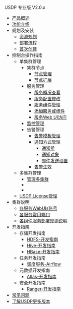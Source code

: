 <div class="sidebar_title icon_"> USDP 专业版 V2.0.x</div>   



* [产品概述](usdpdc/2.0.x/README)
* [功能介绍](usdpdc/2.0.x/release_notes)
* 规划及安装
  * [资源规划](usdpdc/plan&create/deploy_plan)
  * [部署流程](usdpdc/plan&create/install)
  * [首次创建](usdpdc/plan&create/first_create)
* 控制台操作指南
  * 单集群管理
    * 集群节点
      * [节点管理](usdpdc/1.0.x/webconsole/node)
      * [节点扩展](usdpdc/1.0.x/webconsole/node_add)
    * 服务管理
      * [服务概况查看](usdpdc/1.0.x/webconsole/service_state)
      * [服务配置修改](usdpdc/1.0.x/webconsole/service_config)
      * [服务组件管理](usdpdc/1.0.x/webconsole/service_component)
      * [添加服务或组件](usdpdc/1.0.x/webconsole/service_extension)
      * [服务Web UI访问](usdpdc/1.0.x/webconsole/service_web)
    * [监控管理](usdpdc/1.0.x/webconsole/monitor)
    * 告警管理
      * [告警模板管理](usdpdc/1.0.x/webconsole/alarmTemplate)
      * 通知方式管理
        * [通知组](usdpdc/1.0.x/webconsole/alarmInform_group)
        * [通知对象](usdpdc/1.0.x/webconsole/alarmInform_object)
        * [邮件发送设置](usdpdc/1.0.x/webconsole/alarmInform_email)
      * [告警生效](usdpdc/1.0.x/webconsole/alarmTemplate_work)
  * 多集群管理
    * [管理多集群](usdpdc/clusters/clusters)
    * <!--[存储与计算分离](usdpdc/clusters/clusters)-->
    * <!--[非hadoop生态集群](usdpdc/clusters/clusters)-->
  * [USDP License管理](usdpdc/1.0.x/webconsole/license)
* 集群说明
  * [各服务WebUIs账号](usdpdc/2.0.x/cluster_notes/login)
  * [各服务常用端口](usdpdc/2.0.x/cluster_notes/ports)
  * [各组件服务部署规则说明](usdpdc/2.0.x/cluster_notes/rule)
* 开发指南
  * 存储开发指南
    * [HDFS-开发指南](usdpdc/1.0.x/developer/hdfs)
    * [Hive-开发指南](usdpdc/1.0.x/developer/hive)
    * [HBase-开发指南](usdpdc/1.0.x/developer/hbase)
  * 任务开发指南
    * [调度服务-Airflow](usdpdc/1.0.x/schedule/airflow)
  * 元数据开发指南
    * [Atlas-开发指南](usdpdc/1.0.x/developer/atlas)
  * 安全开发指南
    * [Ranger-开发指南](usdpdc/1.0.x/developer/ranger)
* [常见问题](usdpdc/2.0.x/FAQ)
* [了解USDP更多版本](/usdpdc/version_list)

